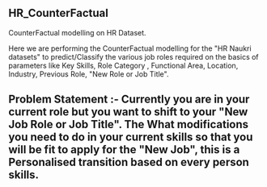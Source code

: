 ## HR_CounterFactual
CounterFactual modelling on HR Dataset. 

Here we are performing the CounterFactual modelling for the "HR Naukri datasets" to predict/Classify the various job roles required on the basics of parameters like Key Skills, Role Category , Functional Area, Location, Industry, Previous Role, "New Role or Job Title". 


## Problem Statement :- Currently you are in your current role but you want to shift to your "New Job Role or Job Title". The What modifications you need to do in your current skills so that you will be fit to apply for the "New Job", this is a Personalised transition based on every person skills. 
